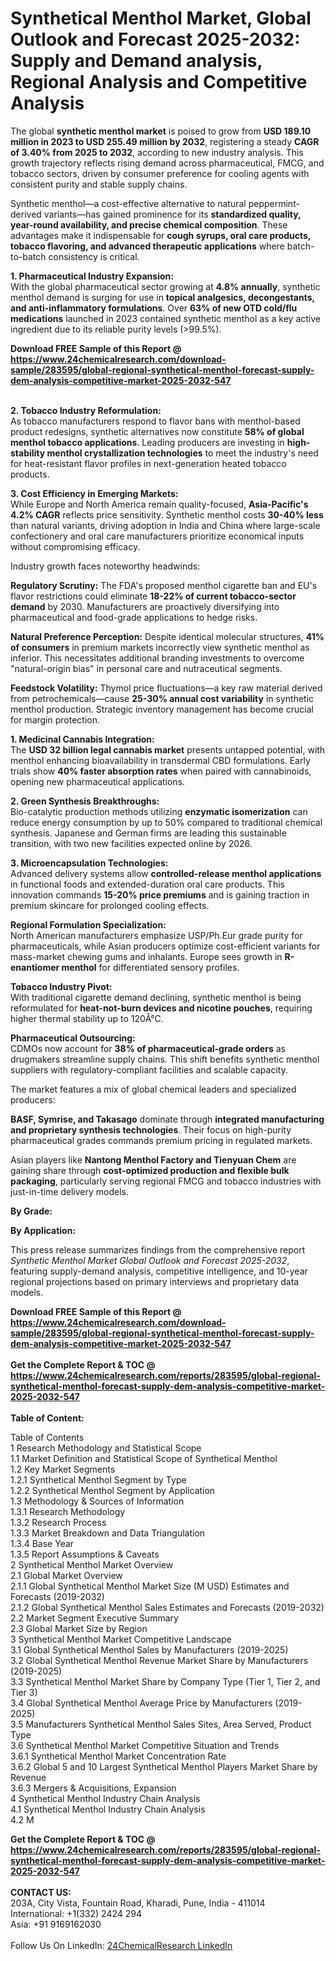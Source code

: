 <h1>Synthetical Menthol Market, Global Outlook and Forecast 2025-2032: Supply and Demand analysis, Regional Analysis and Competitive Analysis</h1><p>The global <strong>synthetic menthol market</strong> is poised to grow from <strong>USD 189.10 million in 2023 to USD 255.49 million by 2032</strong>, registering a steady <strong>CAGR of 3.40% from 2025 to 2032</strong>, according to new industry analysis. This growth trajectory reflects rising demand across pharmaceutical, FMCG, and tobacco sectors, driven by consumer preference for cooling agents with consistent purity and stable supply chains.</p><p>Synthetic menthol—a cost-effective alternative to natural peppermint-derived variants—has gained prominence for its <strong>standardized quality, year-round availability, and precise chemical composition</strong>. These advantages make it indispensable for <strong>cough syrups, oral care products, tobacco flavoring, and advanced therapeutic applications</strong> where batch-to-batch consistency is critical.</p><p><strong>1. Pharmaceutical Industry Expansion:</strong><br>
With the global pharmaceutical sector growing at <strong>4.8% annually</strong>, synthetic menthol demand is surging for use in <strong>topical analgesics, decongestants, and anti-inflammatory formulations</strong>. Over <strong>63% of new OTD cold/flu medications</strong> launched in 2023 contained synthetic menthol as a key active ingredient due to its reliable purity levels (&gt;99.5%).</p><div><b>Download FREE Sample of this Report @ 
            <a href="https://www.24chemicalresearch.com/download-sample/283595/global-regional-synthetical-menthol-forecast-supply-dem-analysis-competitive-market-2025-2032-547">
            https://www.24chemicalresearch.com/download-sample/283595/global-regional-synthetical-menthol-forecast-supply-dem-analysis-competitive-market-2025-2032-547</a></b></div><br><p><strong>2. Tobacco Industry Reformulation:</strong><br>
As tobacco manufacturers respond to flavor bans with menthol-based product redesigns, synthetic alternatives now constitute <strong>58% of global menthol tobacco applications</strong>. Leading producers are investing in <strong>high-stability menthol crystallization technologies</strong> to meet the industry's need for heat-resistant flavor profiles in next-generation heated tobacco products.</p><p><strong>3. Cost Efficiency in Emerging Markets:</strong><br>
While Europe and North America remain quality-focused, <strong>Asia-Pacific's 4.2% CAGR</strong> reflects price sensitivity. Synthetic menthol costs <strong>30-40% less</strong> than natural variants, driving adoption in India and China where large-scale confectionery and oral care manufacturers prioritize economical inputs without compromising efficacy.</p><p>Industry growth faces noteworthy headwinds:</p><p><strong>Regulatory Scrutiny:</strong> The FDA's proposed menthol cigarette ban and EU's flavor restrictions could eliminate <strong>18-22% of current tobacco-sector demand</strong> by 2030. Manufacturers are proactively diversifying into pharmaceutical and food-grade applications to hedge risks.</p><p><strong>Natural Preference Perception:</strong> Despite identical molecular structures, <strong>41% of consumers</strong> in premium markets incorrectly view synthetic menthol as inferior. This necessitates additional branding investments to overcome "natural-origin bias" in personal care and nutraceutical segments.</p><p><strong>Feedstock Volatility:</strong> Thymol price fluctuations—a key raw material derived from petrochemicals—cause <strong>25-30% annual cost variability</strong> in synthetic menthol production. Strategic inventory management has become crucial for margin protection.</p><p><strong>1. Medicinal Cannabis Integration:</strong><br>
The <strong>USD 32 billion legal cannabis market</strong> presents untapped potential, with menthol enhancing bioavailability in transdermal CBD formulations. Early trials show <strong>40% faster absorption rates</strong> when paired with cannabinoids, opening new pharmaceutical applications.</p><p><strong>2. Green Synthesis Breakthroughs:</strong><br>
Bio-catalytic production methods utilizing <strong>enzymatic isomerization</strong> can reduce energy consumption by up to 50% compared to traditional chemical synthesis. Japanese and German firms are leading this sustainable transition, with two new facilities expected online by 2026.</p><p><strong>3. Microencapsulation Technologies:</strong><br>
Advanced delivery systems allow <strong>controlled-release menthol applications</strong> in functional foods and extended-duration oral care products. This innovation commands <strong>15-20% price premiums</strong> and is gaining traction in premium skincare for prolonged cooling effects.</p><p><strong>Regional Formulation Specialization:</strong><br>
	North American manufacturers emphasize USP/Ph.Eur grade purity for pharmaceuticals, while Asian producers optimize cost-efficient variants for mass-market chewing gums and inhalants. Europe sees growth in <strong>R-enantiomer menthol</strong> for differentiated sensory profiles.</p><p><strong>Tobacco Industry Pivot:</strong><br>
	With traditional cigarette demand declining, synthetic menthol is being reformulated for <strong>heat-not-burn devices and nicotine pouches</strong>, requiring higher thermal stability up to 120Â°C.</p><p><strong>Pharmaceutical Outsourcing:</strong><br>
	CDMOs now account for <strong>38% of pharmaceutical-grade orders</strong> as drugmakers streamline supply chains. This shift benefits synthetic menthol suppliers with regulatory-compliant facilities and scalable capacity.</p><p>The market features a mix of global chemical leaders and specialized producers:</p><p><strong>BASF, Symrise, and Takasago</strong> dominate through <strong>integrated manufacturing and proprietary synthesis technologies</strong>. Their focus on high-purity pharmaceutical grades commands premium pricing in regulated markets.</p><p>Asian players like <strong>Nantong Menthol Factory and Tienyuan Chem</strong> are gaining share through <strong>cost-optimized production and flexible bulk packaging</strong>, particularly serving regional FMCG and tobacco industries with just-in-time delivery models.</p><p><strong>By Grade:</strong></p><p><strong>By Application:</strong></p><p>This press release summarizes findings from the comprehensive report <em>Synthetic Menthol Market Global Outlook and Forecast 2025-2032</em>, featuring supply-demand analysis, competitive intelligence, and 10-year regional projections based on primary interviews and proprietary data models.</p><div><b>Download FREE Sample of this Report @ 
            <a href="https://www.24chemicalresearch.com/download-sample/283595/global-regional-synthetical-menthol-forecast-supply-dem-analysis-competitive-market-2025-2032-547">
            https://www.24chemicalresearch.com/download-sample/283595/global-regional-synthetical-menthol-forecast-supply-dem-analysis-competitive-market-2025-2032-547</a></b></div><br><div><b>Get the Complete Report & TOC @ 
            <a href="https://www.24chemicalresearch.com/reports/283595/global-regional-synthetical-menthol-forecast-supply-dem-analysis-competitive-market-2025-2032-547">
            https://www.24chemicalresearch.com/reports/283595/global-regional-synthetical-menthol-forecast-supply-dem-analysis-competitive-market-2025-2032-547</a></b></div><br>
            <b>Table of Content:</b><p>Table of Contents<br />
1 Research Methodology and Statistical Scope<br />
1.1 Market Definition and Statistical Scope of Synthetical Menthol<br />
1.2 Key Market Segments<br />
1.2.1 Synthetical Menthol Segment by Type<br />
1.2.2 Synthetical Menthol Segment by Application<br />
1.3 Methodology & Sources of Information<br />
1.3.1 Research Methodology<br />
1.3.2 Research Process<br />
1.3.3 Market Breakdown and Data Triangulation<br />
1.3.4 Base Year<br />
1.3.5 Report Assumptions & Caveats<br />
2 Synthetical Menthol Market Overview<br />
2.1 Global Market Overview<br />
2.1.1 Global Synthetical Menthol Market Size (M USD) Estimates and Forecasts (2019-2032)<br />
2.1.2 Global Synthetical Menthol Sales Estimates and Forecasts (2019-2032)<br />
2.2 Market Segment Executive Summary<br />
2.3 Global Market Size by Region<br />
3 Synthetical Menthol Market Competitive Landscape<br />
3.1 Global Synthetical Menthol Sales by Manufacturers (2019-2025)<br />
3.2 Global Synthetical Menthol Revenue Market Share by Manufacturers (2019-2025)<br />
3.3 Synthetical Menthol Market Share by Company Type (Tier 1, Tier 2, and Tier 3)<br />
3.4 Global Synthetical Menthol Average Price by Manufacturers (2019-2025)<br />
3.5 Manufacturers Synthetical Menthol Sales Sites, Area Served, Product Type<br />
3.6 Synthetical Menthol Market Competitive Situation and Trends<br />
3.6.1 Synthetical Menthol Market Concentration Rate<br />
3.6.2 Global 5 and 10 Largest Synthetical Menthol Players Market Share by Revenue<br />
3.6.3 Mergers & Acquisitions, Expansion<br />
4 Synthetical Menthol Industry Chain Analysis<br />
4.1 Synthetical Menthol Industry Chain Analysis<br />
4.2 M</p><div><b>Get the Complete Report & TOC @ 
            <a href="https://www.24chemicalresearch.com/reports/283595/global-regional-synthetical-menthol-forecast-supply-dem-analysis-competitive-market-2025-2032-547">
            https://www.24chemicalresearch.com/reports/283595/global-regional-synthetical-menthol-forecast-supply-dem-analysis-competitive-market-2025-2032-547</a></b></div><br><b>CONTACT US:</b><br>
            203A, City Vista, Fountain Road, Kharadi, Pune, India - 411014<br>
            International: +1(332) 2424 294<br>
            Asia: +91 9169162030 <br><br>
            Follow Us On LinkedIn: <a href="https://www.linkedin.com/company/24chemicalresearch/">24ChemicalResearch LinkedIn</a>